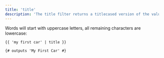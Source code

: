 ```yaml
---
title: 'title'
description: 'The title filter returns a titlecased version of the value.'
---
```


Words will start with uppercase letters, all remaining characters are lowercase:

```canvas
{{ 'my first car' | title }}

{# outputs 'My First Car' #}
```
